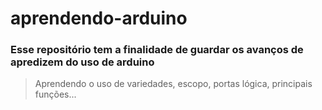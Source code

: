# aprendendo-arduino
### Esse repositório tem a finalidade de guardar os avanços de apredizem do uso de arduino
> Aprendendo o uso de variedades, escopo, portas lógica, principais funções...